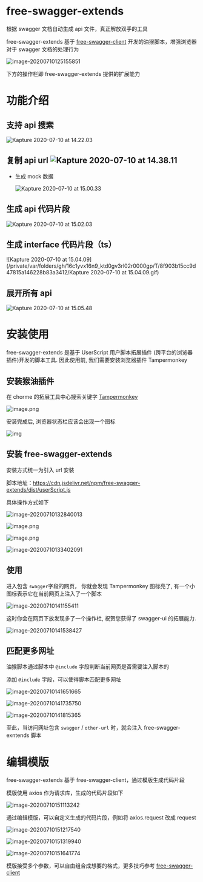 # free-swagger-extends

根据 swagger 文档自动生成 api 文件，真正解放双手的工具

free-swagger-extends 基于 [free-swagger-client](https://www.npmjs.com/package/free-swagger-client) 开发的油猴脚本，增强浏览器对于 swagger 文档的处理行为

![image-20200710125155851](https://tva1.sinaimg.cn/large/007S8ZIlgy1ggls8qwputj312o0qcgpb.jpg)

下方的操作栏即 free-swagger-extends 提供的扩展能力

# 功能介绍

## 支持 api 搜索

![Kapture 2020-07-10 at 14.22.03](https://tva1.sinaimg.cn/large/007S8ZIlgy1ggluvhxia4g31340qc7wu.gif)

## 复制 api  url		![Kapture 2020-07-10 at 14.38.11](https://tva1.sinaimg.cn/large/007S8ZIlgy1gglvbj0ksjg31gw0q21kx.gif)

* 生成 mock 数据

  ![Kapture 2020-07-10 at 15.00.33](https://tva1.sinaimg.cn/large/007S8ZIlgy1gglvzafp4vg31gw0q2kjo.gif)

## 生成 api 代码片段

![Kapture 2020-07-10 at 15.02.03](https://tva1.sinaimg.cn/large/007S8ZIlgy1gglw14lfk8g31gw0q2x6v.gif)

## 生成 interface 代码片段（ts）

![Kapture 2020-07-10 at 15.04.09](/private/var/folders/gh/16c1yvx16n9_ktd0gv3rl02r0000gp/T/8f903b15cc9d47815a146228b83a3412/Kapture 2020-07-10 at 15.04.09.gif)

## 展开所有 api 

![Kapture 2020-07-10 at 15.05.48](https://tva1.sinaimg.cn/large/007S8ZIlgy1gglw4nap76g31gw0q2x73.gif)

# 安装使用

free-swagger-extends 是基于 UserScript 用户脚本拓展插件 (跨平台的浏览器插件)开发的脚本工具. 因此使用前, 我们需要安装浏览器插件 Tampermonkey

## 安装猴油插件

在 chorme 的拓展工具中心搜索关键字 [Tampermonkey](https://chrome.google.com/webstore/detail/tampermonkey/dhdgffkkebhmkfjojejmpbldmpobfkfo)

![image.png](https://p-vcloud.byteimg.com/tos-cn-i-em5hxbkur4/1248c584810d48f3905b09d4f03e7938~tplv-em5hxbkur4-noop.image?width=1200&height=837)

安装完成后, 浏览器状态栏应该会出现一个图标

![img](https://p-vcloud.byteimg.com/tos-cn-i-em5hxbkur4/53e63d9427964256a201939a4dac5fc6~tplv-em5hxbkur4-noop.image?width=552&height=166)

## 安装 free-swagger-extends

安装方式统一为引入 url 安装

脚本地址：https://cdn.jsdelivr.net/npm/free-swagger-extends/dist/userScript.js

具体操作方式如下

![image-20200710132840013](https://tva1.sinaimg.cn/large/007S8ZIlgy1ggltayiltnj30ba0ae0ts.jpg)

![image.png](https://p-vcloud.byteimg.com/tos-cn-i-em5hxbkur4/8e68e32cb4054b33a7094c07b334173d~tplv-em5hxbkur4-noop.image?width=1200&height=363)

![image.png](https://p-vcloud.byteimg.com/tos-cn-i-em5hxbkur4/a3826721ed344fd4881a4808a4d0b89a~tplv-em5hxbkur4-noop.image?width=1200&height=441)

![image-20200710133402091](https://tva1.sinaimg.cn/large/007S8ZIlgy1ggltgig1u1j30zh0lcq6d.jpg)

## 使用

进入包含 `swagger`字段的网页， 你就会发现 Tampermonkey 图标亮了, 有一个小图标表示它在当前网页上注入了一个脚本

![image-20200710141155411](https://tva1.sinaimg.cn/large/007S8ZIlgy1gglujxghr0j31cg00yaa8.jpg)

这时你会在网页下放发现多了一个操作栏, 祝贺您获得了 swagger-ui 的拓展能力.

![image-20200710141538427](https://tva1.sinaimg.cn/large/007S8ZIlgy1gglunsmdorj313a0qi777.jpg)

## 匹配更多网址

油猴脚本通过脚本中 `@include` 字段判断当前网页是否需要注入脚本的

添加 `@include` 字段，可以使得脚本匹配更多网址

![image-20200710141651665](https://tva1.sinaimg.cn/large/007S8ZIlgy1gglup2ejo9j308s0b7jsc.jpg)

![image-20200710141735750](https://tva1.sinaimg.cn/large/007S8ZIlgy1ggluptxa11j30r20hkn0a.jpg)

![image-20200710141815365](https://tva1.sinaimg.cn/large/007S8ZIlgy1ggluqiqt14j30py0ip0vu.jpg)

至此，当访问网址包含 `swagger` / `other-url` 时，就会注入 free-swagger-exntends 脚本

# 编辑模版

free-swagger-extends 基于 free-swagger-client，通过模版生成代码片段

模版使用 axios 作为请求库，生成的代码片段如下

![image-20200710151113242](https://tva1.sinaimg.cn/large/007S8ZIlgy1gglw9mu3i8j30c603r3ys.jpg)

通过编辑模版，可以自定义生成的代码片段，例如将 axios.request 改成 request

![image-20200710151217540](https://tva1.sinaimg.cn/large/007S8ZIlgy1gglwavq4q4j3124056t9h.jpg)

![image-20200710151319940](https://tva1.sinaimg.cn/large/007S8ZIlgy1gglwbxbwtoj30s10jc411.jpg)

![image-20200710151641774](https://tva1.sinaimg.cn/large/007S8ZIlgy1gglwfby4fbj30rm0ix76p.jpg)

模版接受多个参数，可以自由组合成想要的格式，更多技巧参考 [free-swagger-client](https://www.npmjs.com/package/free-swagger-client)